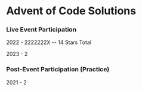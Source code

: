 # Advent of Code Solutions

### Live Event Participation

2022 - 2222222X -- 14 Stars Total

2023 - 2

### Post-Event Participation (Practice)

2021 - 2

